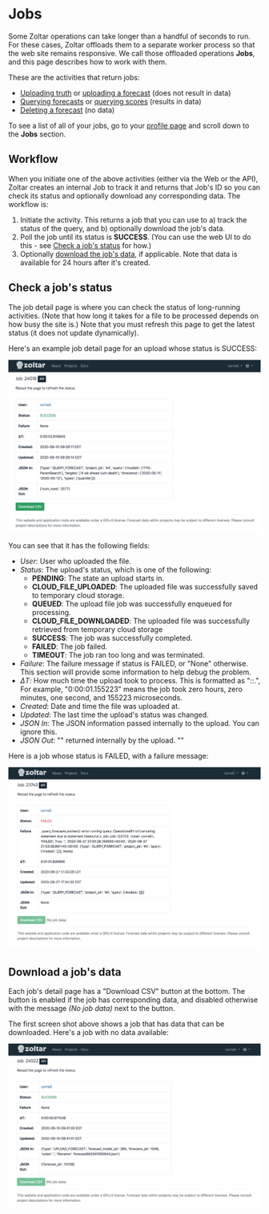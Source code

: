 # Jobs

Some Zoltar operations can take longer than a handful of seconds to run. For these cases, Zoltar offloads them to a separate worker process so that the web site remains responsive. We call those offloaded operations **Jobs**, and this page describes how to work with them.


These are the activities that return jobs:

- [Uploading truth](#xx) or [uploading a forecast](#xx) (does not result in data)
- [Querying forecasts](#xx) or [querying scores](#xx) (results in data)
- [Deleting a forecast](#xx) (no data)


To see a list of all of your jobs, go to your [profile page](Accounts.md#view-your-profile-page) and scroll down to the **Jobs** section.


## Workflow

When you initiate one of the above activities (either via the Web or the API), Zoltar creates an internal Job to track it and returns that Job's ID so you can check its status and optionally download any corresponding data. The workflow is:

1. Initiate the activity. This returns a job that you can use to a) track the status of the query, and b) optionally download the job's data.
1. Poll the job until its status is **SUCCESS**. (You can use the web UI to do this - see [Check a job's status](#check-a-jobs-status) for how.)
1. Optionally [download the job's data](#download-a-jobs-data), if applicable. Note that data is available for 24 hours after it's created.


## Check a job's status

The job detail page is where you can check the status of long-running activities. (Note that how long it takes for a file to be processed depends on how busy the site is.) Note that you must refresh this page to get the latest status (it does not update dynamically).


Here's an example job detail page for an upload whose status is SUCCESS:

![Job detail page - success](img/job-success-data.png "Job detail page - success")

You can see that it has the following fields:

- _User_: User who uploaded the file.
- _Status_: The upload's status, which is one of the following:
    - **PENDING**: The state an upload starts in.
    - **CLOUD_FILE_UPLOADED**: The uploaded file was successfully saved to temporary cloud storage.
    - **QUEUED**: The upload file job was successfully enqueued for processing.
    - **CLOUD_FILE_DOWNLOADED**: The uploaded file was successfully retrieved from temporary cloud storage
    - **SUCCESS**: The job was successfully completed.
    - **FAILED**: The job failed.
    - **TIMEOUT**: The job ran too long and was terminated.
- _Failure_: The failure message if status is FAILED, or "None" otherwise. This section will provide some information to help debug the problem.
- _ΔT_: How much time the upload took to process. This is formatted as "<hours>:<minutes>:<seconds>.<microsecond>", For example, "0:00:01.155223" means the job took zero hours, zero minutes, one second, and 155223 microseconds.
- _Created_: Date and time the file was uploaded at.
- _Updated_: The last time the upload's status was changed.
- _JSON In_: The JSON information passed internally to the upload. You can ignore this.
- _JSON Out_: "" returned internally by the upload. ""


Here is a job whose status is FAILED, with a failure message:

![Job detail page - failed](img/job-failed.png "Job detail page - failed")


## Download a job's data

Each job's detail page has a "Download CSV" button at the bottom. The button is enabled if the job has corresponding data, and disabled otherwise with the message _(No job data)_ next to the button.

The first screen shot above shows a job that has data that can be downloaded. Here's a job with no data available:

![Job detail page - no data](img/job-success-no-data.png "Job detail page - no data")
